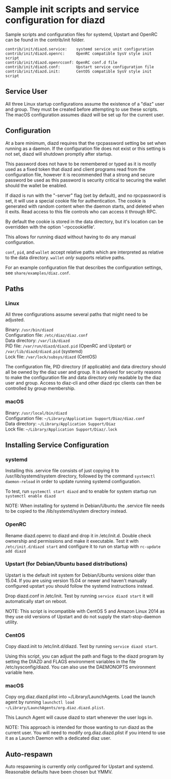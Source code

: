 Sample init scripts and service configuration for diazd
==========================================================

Sample scripts and configuration files for systemd, Upstart and OpenRC
can be found in the contrib/init folder.

    contrib/init/diazd.service:    systemd service unit configuration
    contrib/init/diazd.openrc:     OpenRC compatible SysV style init script
    contrib/init/diazd.openrcconf: OpenRC conf.d file
    contrib/init/diazd.conf:       Upstart service configuration file
    contrib/init/diazd.init:       CentOS compatible SysV style init script

Service User
---------------------------------

All three Linux startup configurations assume the existence of a "diaz" user
and group.  They must be created before attempting to use these scripts.
The macOS configuration assumes diazd will be set up for the current user.

Configuration
---------------------------------

At a bare minimum, diazd requires that the rpcpassword setting be set
when running as a daemon.  If the configuration file does not exist or this
setting is not set, diazd will shutdown promptly after startup.

This password does not have to be remembered or typed as it is mostly used
as a fixed token that diazd and client programs read from the configuration
file, however it is recommended that a strong and secure password be used
as this password is security critical to securing the wallet should the
wallet be enabled.

If diazd is run with the "-server" flag (set by default), and no rpcpassword is set,
it will use a special cookie file for authentication. The cookie is generated with random
content when the daemon starts, and deleted when it exits. Read access to this file
controls who can access it through RPC.

By default the cookie is stored in the data directory, but it's location can be overridden
with the option '-rpccookiefile'.

This allows for running diazd without having to do any manual configuration.

`conf`, `pid`, and `wallet` accept relative paths which are interpreted as
relative to the data directory. `wallet` *only* supports relative paths.

For an example configuration file that describes the configuration settings,
see `share/examples/diaz.conf`.

Paths
---------------------------------

### Linux

All three configurations assume several paths that might need to be adjusted.

Binary:              `/usr/bin/diazd`  
Configuration file:  `/etc/diaz/diaz.conf`  
Data directory:      `/var/lib/diazd`  
PID file:            `/var/run/diazd/diazd.pid` (OpenRC and Upstart) or `/var/lib/diazd/diazd.pid` (systemd)  
Lock file:           `/var/lock/subsys/diazd` (CentOS)  

The configuration file, PID directory (if applicable) and data directory
should all be owned by the diaz user and group.  It is advised for security
reasons to make the configuration file and data directory only readable by the
diaz user and group.  Access to diaz-cli and other diazd rpc clients
can then be controlled by group membership.

### macOS

Binary:              `/usr/local/bin/diazd`  
Configuration file:  `~/Library/Application Support/Diaz/diaz.conf`  
Data directory:      `~/Library/Application Support/Diaz`  
Lock file:           `~/Library/Application Support/Diaz/.lock`  

Installing Service Configuration
-----------------------------------

### systemd

Installing this .service file consists of just copying it to
/usr/lib/systemd/system directory, followed by the command
`systemctl daemon-reload` in order to update running systemd configuration.

To test, run `systemctl start diazd` and to enable for system startup run
`systemctl enable diazd`

NOTE: When installing for systemd in Debian/Ubuntu the .service file needs to be copied to the /lib/systemd/system directory instead.

### OpenRC

Rename diazd.openrc to diazd and drop it in /etc/init.d.  Double
check ownership and permissions and make it executable.  Test it with
`/etc/init.d/diazd start` and configure it to run on startup with
`rc-update add diazd`

### Upstart (for Debian/Ubuntu based distributions)

Upstart is the default init system for Debian/Ubuntu versions older than 15.04. If you are using version 15.04 or newer and haven't manually configured upstart you should follow the systemd instructions instead.

Drop diazd.conf in /etc/init.  Test by running `service diazd start`
it will automatically start on reboot.

NOTE: This script is incompatible with CentOS 5 and Amazon Linux 2014 as they
use old versions of Upstart and do not supply the start-stop-daemon utility.

### CentOS

Copy diazd.init to /etc/init.d/diazd. Test by running `service diazd start`.

Using this script, you can adjust the path and flags to the diazd program by
setting the DIAZD and FLAGS environment variables in the file
/etc/sysconfig/diazd. You can also use the DAEMONOPTS environment variable here.

### macOS

Copy org.diaz.diazd.plist into ~/Library/LaunchAgents. Load the launch agent by
running `launchctl load ~/Library/LaunchAgents/org.diaz.diazd.plist`.

This Launch Agent will cause diazd to start whenever the user logs in.

NOTE: This approach is intended for those wanting to run diazd as the current user.
You will need to modify org.diaz.diazd.plist if you intend to use it as a
Launch Daemon with a dedicated diaz user.

Auto-respawn
-----------------------------------

Auto respawning is currently only configured for Upstart and systemd.
Reasonable defaults have been chosen but YMMV.
